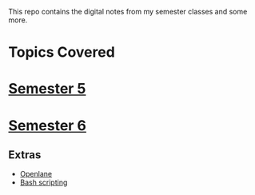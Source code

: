 This repo contains the digital notes from my semester classes and some more.

# Topics Covered

# [Semester 5](./College/Sem5/README.md)
# [Semester 6](./College/Sem6/README.md)

## Extras
- [Openlane](<./Extra/Openlane/Intro.md>)
- [Bash scripting](<./Extra/Scripting/Notes>)
